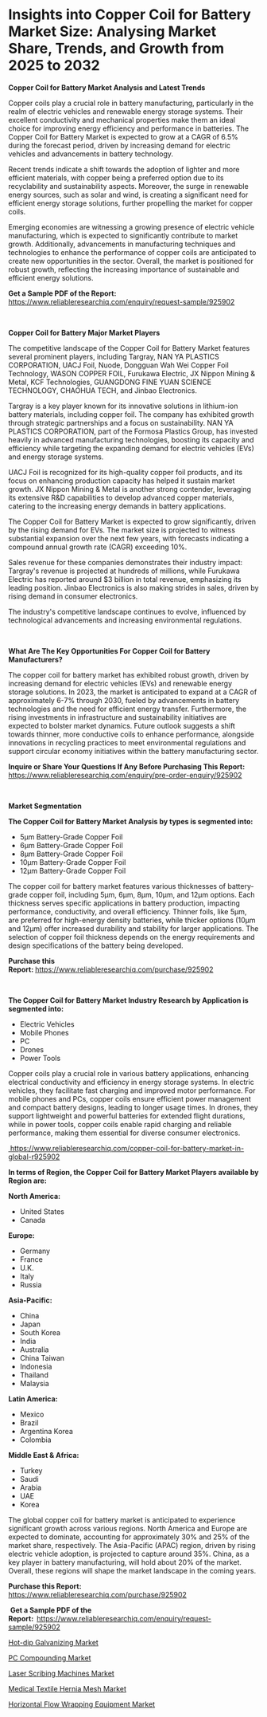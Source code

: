 <p><h1>Insights into Copper Coil for Battery Market Size: Analysing Market Share, Trends, and Growth from 2025 to 2032</h1></p><p><strong>Copper Coil for Battery Market Analysis and Latest Trends</strong></p>
<p><p>Copper coils play a crucial role in battery manufacturing, particularly in the realm of electric vehicles and renewable energy storage systems. Their excellent conductivity and mechanical properties make them an ideal choice for improving energy efficiency and performance in batteries. The Copper Coil for Battery Market is expected to grow at a CAGR of 6.5% during the forecast period, driven by increasing demand for electric vehicles and advancements in battery technology.</p><p>Recent trends indicate a shift towards the adoption of lighter and more efficient materials, with copper being a preferred option due to its recyclability and sustainability aspects. Moreover, the surge in renewable energy sources, such as solar and wind, is creating a significant need for efficient energy storage solutions, further propelling the market for copper coils.</p><p>Emerging economies are witnessing a growing presence of electric vehicle manufacturing, which is expected to significantly contribute to market growth. Additionally, advancements in manufacturing techniques and technologies to enhance the performance of copper coils are anticipated to create new opportunities in the sector. Overall, the market is positioned for robust growth, reflecting the increasing importance of sustainable and efficient energy solutions.</p></p>
<p><strong>Get a Sample PDF of the Report:&nbsp;</strong> <a href="https://www.reliableresearchiq.com/enquiry/request-sample/925902?utm_campaign=1876&utm_medium=2&utm_source=Github&utm_content=ia&utm_term=24032025&utm_id=copper-coil-for-battery">https://www.reliableresearchiq.com/enquiry/request-sample/925902</a></p>
<p>&nbsp;</p>
<p><strong>Copper Coil for Battery Major Market Players</strong></p>
<p><p>The competitive landscape of the Copper Coil for Battery Market features several prominent players, including Targray, NAN YA PLASTICS CORPORATION, UACJ Foil, Nuode, Dongguan Wah Wei Copper Foil Technology, WASON COPPER FOIL, Furukawa Electric, JX Nippon Mining & Metal, KCF Technologies, GUANGDONG FINE YUAN SCIENCE TECHNOLOGY, CHAOHUA TECH, and Jinbao Electronics. </p><p>Targray is a key player known for its innovative solutions in lithium-ion battery materials, including copper foil. The company has exhibited growth through strategic partnerships and a focus on sustainability. NAN YA PLASTICS CORPORATION, part of the Formosa Plastics Group, has invested heavily in advanced manufacturing technologies, boosting its capacity and efficiency while targeting the expanding demand for electric vehicles (EVs) and energy storage systems.</p><p>UACJ Foil is recognized for its high-quality copper foil products, and its focus on enhancing production capacity has helped it sustain market growth. JX Nippon Mining & Metal is another strong contender, leveraging its extensive R&D capabilities to develop advanced copper materials, catering to the increasing energy demands in battery applications.</p><p>The Copper Coil for Battery Market is expected to grow significantly, driven by the rising demand for EVs. The market size is projected to witness substantial expansion over the next few years, with forecasts indicating a compound annual growth rate (CAGR) exceeding 10%. </p><p>Sales revenue for these companies demonstrates their industry impact: Targray's revenue is projected at hundreds of millions, while Furukawa Electric has reported around $3 billion in total revenue, emphasizing its leading position. Jinbao Electronics is also making strides in sales, driven by rising demand in consumer electronics.</p><p>The industry's competitive landscape continues to evolve, influenced by technological advancements and increasing environmental regulations.</p></p>
<p>&nbsp;</p>
<p><strong>What Are The Key Opportunities For Copper Coil for Battery Manufacturers?</strong></p>
<p><p>The copper coil for battery market has exhibited robust growth, driven by increasing demand for electric vehicles (EVs) and renewable energy storage solutions. In 2023, the market is anticipated to expand at a CAGR of approximately 6-7% through 2030, fueled by advancements in battery technologies and the need for efficient energy transfer. Furthermore, the rising investments in infrastructure and sustainability initiatives are expected to bolster market dynamics. Future outlook suggests a shift towards thinner, more conductive coils to enhance performance, alongside innovations in recycling practices to meet environmental regulations and support circular economy initiatives within the battery manufacturing sector.</p></p>
<p><strong>Inquire or Share Your Questions If Any Before Purchasing This Report:</strong> <a href="https://www.reliableresearchiq.com/enquiry/pre-order-enquiry/925902?utm_campaign=1876&utm_medium=2&utm_source=Github&utm_content=ia&utm_term=24032025&utm_id=copper-coil-for-battery">https://www.reliableresearchiq.com/enquiry/pre-order-enquiry/925902</a></p>
<p>&nbsp;</p>
<p><strong>Market Segmentation</strong></p>
<p><strong>The Copper Coil for Battery Market Analysis by types is segmented into:</strong></p>
<p><ul><li>5μm Battery-Grade Copper Foil</li><li>6μm Battery-Grade Copper Foil</li><li>8μm Battery-Grade Copper Foil</li><li>10μm Battery-Grade Copper Foil</li><li>12μm Battery-Grade Copper Foil</li></ul></p>
<p><p>The copper coil for battery market features various thicknesses of battery-grade copper foil, including 5μm, 6μm, 8μm, 10μm, and 12μm options. Each thickness serves specific applications in battery production, impacting performance, conductivity, and overall efficiency. Thinner foils, like 5μm, are preferred for high-energy density batteries, while thicker options (10μm and 12μm) offer increased durability and stability for larger applications. The selection of copper foil thickness depends on the energy requirements and design specifications of the battery being developed.</p></p>
<p><strong>Purchase this Report:&nbsp;</strong><a href="https://www.reliableresearchiq.com/purchase/925902?utm_campaign=1876&utm_medium=2&utm_source=Github&utm_content=ia&utm_term=24032025&utm_id=copper-coil-for-battery">https://www.reliableresearchiq.com/purchase/925902</a></p>
<p>&nbsp;</p>
<p><strong>The Copper Coil for Battery Market Industry Research by Application is segmented into:</strong></p>
<p><ul><li>Electric Vehicles</li><li>Mobile Phones</li><li>PC</li><li>Drones</li><li>Power Tools</li></ul></p>
<p><p>Copper coils play a crucial role in various battery applications, enhancing electrical conductivity and efficiency in energy storage systems. In electric vehicles, they facilitate fast charging and improved motor performance. For mobile phones and PCs, copper coils ensure efficient power management and compact battery designs, leading to longer usage times. In drones, they support lightweight and powerful batteries for extended flight durations, while in power tools, copper coils enable rapid charging and reliable performance, making them essential for diverse consumer electronics.</p></p>
<p><a href="https://www.reliableresearchiq.com/copper-coil-for-battery-market-in-global-r925902?utm_campaign=1876&utm_medium=2&utm_source=Github&utm_content=ia&utm_term=24032025&utm_id=copper-coil-for-battery">&nbsp;https://www.reliableresearchiq.com/copper-coil-for-battery-market-in-global-r925902</a></p>
<p><strong>In terms of Region, the Copper Coil for Battery Market Players available by Region are:</strong></p>
<p>
    <p> <strong> North America: </strong>
        <ul>
            <li>United States</li>
            <li>Canada</li>
        </ul>
        </p> 
    <p> <strong> Europe: </strong>
        <ul>
            <li>Germany</li>
            <li>France</li>
            <li>U.K.</li>
            <li>Italy</li>
            <li>Russia</li>
        </ul>
        </p> 
    <p> <strong> Asia-Pacific: </strong>
        <ul>
            <li>China</li>
            <li>Japan</li>
            <li>South Korea</li>
            <li>India</li>
            <li>Australia</li>
            <li>China Taiwan</li>
            <li>Indonesia</li>
            <li>Thailand</li>
            <li>Malaysia</li>
        </ul>
        </p> 
    <p> <strong> Latin America: </strong>
        <ul>
            <li>Mexico</li>
            <li>Brazil</li>
            <li>Argentina Korea</li>
            <li>Colombia</li>
        </ul>
        </p> 
    <p> <strong> Middle East & Africa: </strong>
        <ul>
            <li>Turkey</li>
            <li>Saudi</li>
            <li>Arabia</li>
            <li>UAE</li>
            <li>Korea</li>
        </ul>
    </p>
    </p>
<p><p>The global copper coil for battery market is anticipated to experience significant growth across various regions. North America and Europe are expected to dominate, accounting for approximately 30% and 25% of the market share, respectively. The Asia-Pacific (APAC) region, driven by rising electric vehicle adoption, is projected to capture around 35%. China, as a key player in battery manufacturing, will hold about 20% of the market. Overall, these regions will shape the market landscape in the coming years.</p></p>
<p><strong>Purchase this Report: </strong><a href="https://www.reliableresearchiq.com/purchase/925902?utm_campaign=1876&utm_medium=2&utm_source=Github&utm_content=ia&utm_term=24032025&utm_id=copper-coil-for-battery">https://www.reliableresearchiq.com/purchase/925902</a></p>
<p>&nbsp;<strong>Get a Sample PDF of the Report:&nbsp;&nbsp;</strong><a href="https://www.reliableresearchiq.com/enquiry/request-sample/925902?utm_campaign=1876&utm_medium=2&utm_source=Github&utm_content=ia&utm_term=24032025&utm_id=copper-coil-for-battery">https://www.reliableresearchiq.com/enquiry/request-sample/925902</a></p>
<p><strong></strong></p>
<p><p><a href="https://github.com/navodfetiya/Market-Research-Report-List-1/blob/main/hot-dip-galvanizing-market.md?utm_campaign=1876&utm_medium=2&utm_source=Github&utm_content=ia&utm_term=24032025&utm_id=copper-coil-for-battery">Hot-dip Galvanizing Market</a></p><p><a href="https://github.com/omemaeuseda/Market-Research-Report-List-1/blob/main/pc-compounding-market.md?utm_campaign=1876&utm_medium=2&utm_source=Github&utm_content=ia&utm_term=24032025&utm_id=copper-coil-for-battery">PC Compounding Market</a></p><p><a href="https://github.com/doganaqev/Market-Research-Report-List-1/blob/main/laser-scribing-machines-market.md?utm_campaign=1876&utm_medium=2&utm_source=Github&utm_content=ia&utm_term=24032025&utm_id=copper-coil-for-battery">Laser Scribing Machines Market</a></p><p><a href="https://github.com/cevzarvargem/Market-Research-Report-List-1/blob/main/medical-textile-hernia-mesh-market.md?utm_campaign=1876&utm_medium=2&utm_source=Github&utm_content=ia&utm_term=24032025&utm_id=copper-coil-for-battery">Medical Textile Hernia Mesh Market</a></p><p><a href="https://github.com/yenagmah/Market-Research-Report-List-1/blob/main/horizontal-flow-wrapping-equipment-market.md?utm_campaign=1876&utm_medium=2&utm_source=Github&utm_content=ia&utm_term=24032025&utm_id=copper-coil-for-battery">Horizontal Flow Wrapping Equipment Market</a></p></p>